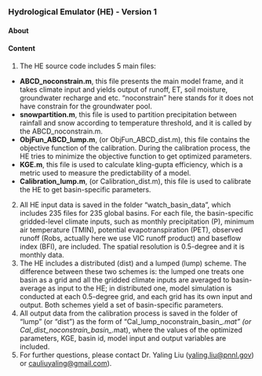 ### Hydrological Emulator (HE) - Version 1

#### About


#### Content
1. The HE source code includes 5 main files:
 * __ABCD_noconstrain.m__, this file presents the main model frame, and it takes climate input and yields output of runoff, ET, soil moisture, groundwater recharge and etc. “noconstrain” here stands for it does not have constrain for the groundwater pool.
 * __snowpartition.m__, this file is used to partition precipitation between rainfall and snow according to temperature threshold, and it is called by the ABCD_noconstrain.m.
 * __ObjFun_ABCD_lump.m__, (or ObjFun_ABCD_dist.m), this file contains the objective function of the calibration. During the calibration process, the HE tries to minimize the objective function to get optimized parameters.
 * __KGE.m__, this file is used to calculate kling-gupta efficiency, which is a metric used to measure the predictability of a model.
 * __Calibration_lump.m__, (or Calibration_dist.m), this file is used to calibrate the HE to get basin-specific parameters.  
2. All HE input data is saved in the folder “watch_basin_data”, which includes 235 files for 235 global basins. For each file, the basin-specific gridded-level climate inputs, such as monthly precipitation (P), minimum air temperature (TMIN), potential evapotranspiration (PET), observed runoff (Robs, actually here we use VIC runoff product) and baseflow index (BFI), are included. The spatial resolution is 0.5-degree and it is monthly data.  
3. The HE includes a distributed (dist) and a lumped (lump) scheme. The difference between these two schemes is: the lumped one treats one basin as a grid and all the gridded climate inputs are averaged to basin-average as input to the HE; in distributed one, model simulation is conducted at each 0.5-degree grid, and each grid has its own input and output. Both schemes yield a set of basin-specific parameters.  
4. All output data from the calibration process is saved in the folder of “lump” (or “dist”) as the form of “Cal_lump_noconstrain_basin_*.mat” (or Cal_dist_noconstrain_basin_*.mat), where the values of the optimized parameters, KGE, basin id, model input and output variables are included.  
5. For further questions, please contact Dr. Yaling Liu ([yaling.liu@pnnl.gov](yaling.liu@pnnl.gov)) or [cauliuyaling@gmail.com](cauliuyaling@gmail.com)).

